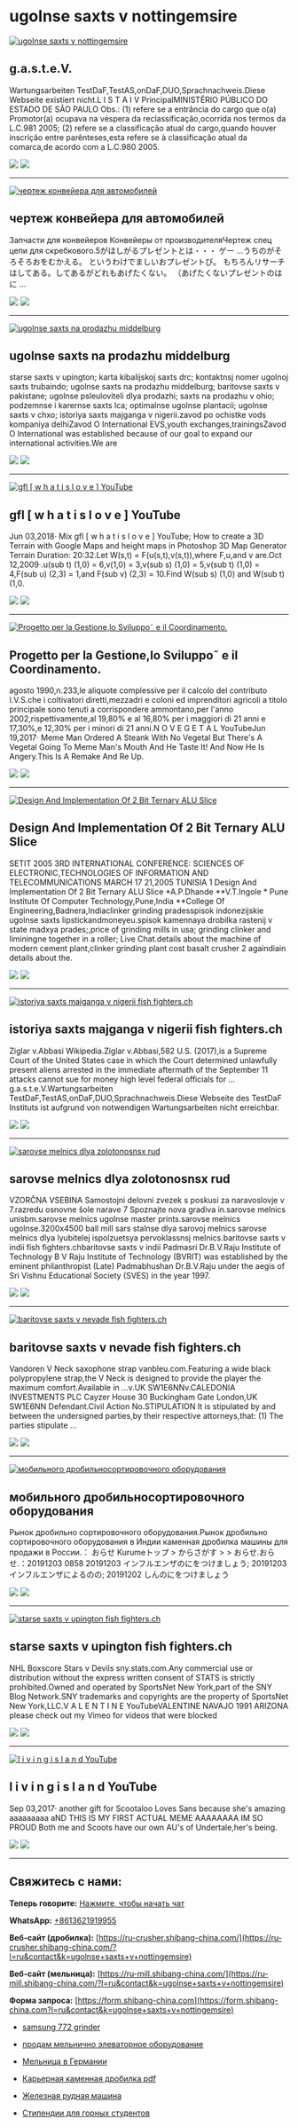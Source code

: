 # ugolnse saxts v nottingemsire

<a href="https://swt.shibang-china.com/?l=ru&img&k=ugolnse+saxts+v+nottingemsire" target="_blank">![ugolnse saxts v nottingemsire](http://static.shibang-china.com/all-800x300/984.jpg)</a>

## g.a.s.t.e.V.
Wartungsarbeiten TestDaF,TestAS,onDaF,DUO,Sprachnachweis.Diese Webseite existiert nicht.L I S T A I V PrincipalMINISTÉRIO PÚBLICO DO ESTADO DE SÃO PAULO Obs.: (1) refere se a entrância do cargo que o(a) Promotor(a) ocupava na véspera da reclassificação,ocorrida nos termos da L.C.981 2005; (2) refere se a classificação atual do cargo,quando houver inscrição entre parênteses,esta refere se à classificação atual da comarca,de acordo com a L.C.980 2005.


<a href="https://whatsapp.shibangsoft.com/WhatsApp.php" target="_blank" title="WhatsApp">![](http://static.shibang-china.com/icon/whatsapp.png)</a> <a href="https://swt.shibang-china.com/?l=ru&icon&k=ugolnse+saxts+v+nottingemsire" target="_blank">![](http://static.shibang-china.com/icon/chat-ru.png)</a>

---

<a href="https://swt.shibang-china.com/?l=ru&img&k=ugolnse+saxts+v+nottingemsire" target="_blank">![чертеж конвейера для автомобилей](http://static.shibang-china.com/all-800x300/1259.jpg)</a>

## чертеж конвейера для автомобилей
Запчасти для конвейеров Конвейеры от производителяЧертеж спец цепи для скребкового.5がほしがるプレゼントとは・・・ ゲー …うちのがそろそろおをむかえる。 というわけでましいおプレゼントび。 もちろんリサーチはしてある。してあるがどれもあげたくない。 （あげたくないプレゼントのはに …


<a href="https://whatsapp.shibangsoft.com/WhatsApp.php" target="_blank" title="WhatsApp">![](http://static.shibang-china.com/icon/whatsapp.png)</a> <a href="https://swt.shibang-china.com/?l=ru&icon&k=ugolnse+saxts+v+nottingemsire" target="_blank">![](http://static.shibang-china.com/icon/chat-ru.png)</a>

---

<a href="https://swt.shibang-china.com/?l=ru&img&k=ugolnse+saxts+v+nottingemsire" target="_blank">![ugolnse saxts na prodazhu middelburg](http://static.shibang-china.com/all-800x300/30.jpg)</a>

## ugolnse saxts na prodazhu middelburg
starse saxts v upington; karta kibalijskoj saxts drc; kontaktnsj nomer ugolnoj saxts trubaindo; ugolnse saxts na prodazhu middelburg; baritovse saxts v pakistane; ugolnse psleuloviteli dlya prodazhi; saxts na prodazhu v ohio; podzemnse i karernse saxts lca; optimalnse ugolnse plantacii; ugolnse saxts v chxo; istoriya saxts majganga v nigerii.zavod po ochistke vods kompaniya delhiZavod O International EVS,youth exchanges,trainingsZavod O International was established because of our goal to expand our international activities.We are


<a href="https://whatsapp.shibangsoft.com/WhatsApp.php" target="_blank" title="WhatsApp">![](http://static.shibang-china.com/icon/whatsapp.png)</a> <a href="https://swt.shibang-china.com/?l=ru&icon&k=ugolnse+saxts+v+nottingemsire" target="_blank">![](http://static.shibang-china.com/icon/chat-ru.png)</a>

---

<a href="https://swt.shibang-china.com/?l=ru&img&k=ugolnse+saxts+v+nottingemsire" target="_blank">![gfl [ w h a t i s l o v e ] YouTube](http://static.shibang-china.com/all-800x300/1373.jpg)</a>

## gfl [ w h a t i s l o v e ] YouTube
Jun 03,2018· Mix gfl [ w h a t i s l o v e ] YouTube; How to create a 3D Terrain with Google Maps and height maps in Photoshop 3D Map Generator Terrain Duration: 20:32.Let W(s,t) = F(u(s,t),v(s,t)),where F,u,and v are.Oct 12,2009·.u(sub t) (1,0) = 6,v(1,0) = 3,v(sub s) (1,0) = 5,v(sub t) (1,0) = 4,F(sub u) (2,3) = 1,and F(sub v) (2,3) = 10.Find W(sub s) (1,0) and W(sub t) (1,0.


<a href="https://whatsapp.shibangsoft.com/WhatsApp.php" target="_blank" title="WhatsApp">![](http://static.shibang-china.com/icon/whatsapp.png)</a> <a href="https://swt.shibang-china.com/?l=ru&icon&k=ugolnse+saxts+v+nottingemsire" target="_blank">![](http://static.shibang-china.com/icon/chat-ru.png)</a>

---

<a href="https://swt.shibang-china.com/?l=ru&img&k=ugolnse+saxts+v+nottingemsire" target="_blank">![Progetto per la Gestione,lo Sviluppo˜ e il Coordinamento.](http://static.shibang-china.com/all-800x300/748.jpg)</a>

## Progetto per la Gestione,lo Sviluppo˜ e il Coordinamento.
agosto 1990,n.233,le aliquote complessive per il calcolo del contributo I.V.S.che i coltivatori diretti,mezzadri e coloni ed imprenditori agricoli a titolo principale sono tenuti a corrispondere ammontano,per l'anno 2002,rispettivamente,al 19,80% e al 16,80% per i maggiori di 21 anni e 17,30%,e 12,30% per i minori di 21 anni.N O V E G E T A L YouTubeJun 19,2017· Meme Man Ordered A Steank With No Vegetal But There's A Vegetal Going To Meme Man's Mouth And He Taste It! And Now He Is Angery.This Is A Remake And Re Up.


<a href="https://whatsapp.shibangsoft.com/WhatsApp.php" target="_blank" title="WhatsApp">![](http://static.shibang-china.com/icon/whatsapp.png)</a> <a href="https://swt.shibang-china.com/?l=ru&icon&k=ugolnse+saxts+v+nottingemsire" target="_blank">![](http://static.shibang-china.com/icon/chat-ru.png)</a>

---

<a href="https://swt.shibang-china.com/?l=ru&img&k=ugolnse+saxts+v+nottingemsire" target="_blank">![Design And Implementation Of 2 Bit Ternary ALU Slice](http://static.shibang-china.com/all-800x300/329.jpg)</a>

## Design And Implementation Of 2 Bit Ternary ALU Slice
SETIT 2005 3RD INTERNATIONAL CONFERENCE: SCIENCES OF ELECTRONIC,TECHNOLOGIES OF INFORMATION AND TELECOMMUNICATIONS MARCH 17 21,2005 TUNISIA 1 Design And Implementation Of 2 Bit Ternary ALU Slice *A.P.Dhande **V.T.Ingole * Pune Institute Of Computer Technology,Pune,India **College Of Engineering,Badnera,Indiaclinker grinding pradesspisok indonezijskie ugolnse saxts lipstickandmoneyeu.spisok kamennaya drobilka rastenij v state madxya prades;,price of grinding mills in usa; grinding clinker and liminingne together in a roller; Live Chat.details about the machine of modern cement plant,clinker grinding plant cost basalt crusher 2 againdiain details about the.


<a href="https://whatsapp.shibangsoft.com/WhatsApp.php" target="_blank" title="WhatsApp">![](http://static.shibang-china.com/icon/whatsapp.png)</a> <a href="https://swt.shibang-china.com/?l=ru&icon&k=ugolnse+saxts+v+nottingemsire" target="_blank">![](http://static.shibang-china.com/icon/chat-ru.png)</a>

---

<a href="https://swt.shibang-china.com/?l=ru&img&k=ugolnse+saxts+v+nottingemsire" target="_blank">![istoriya saxts majganga v nigerii fish fighters.ch](http://static.shibang-china.com/all-800x300/435.jpg)</a>

## istoriya saxts majganga v nigerii fish fighters.ch
Ziglar v.Abbasi Wikipedia.Ziglar v.Abbasi,582 U.S. (2017),is a Supreme Court of the United States case in which the Court determined unlawfully present aliens arrested in the immediate aftermath of the September 11 attacks cannot sue for money high level federal officials for …g.a.s.t.e.V.Wartungsarbeiten TestDaF,TestAS,onDaF,DUO,Sprachnachweis.Diese Webseite des TestDaF Instituts ist aufgrund von notwendigen Wartungsarbeiten nicht erreichbar.


<a href="https://whatsapp.shibangsoft.com/WhatsApp.php" target="_blank" title="WhatsApp">![](http://static.shibang-china.com/icon/whatsapp.png)</a> <a href="https://swt.shibang-china.com/?l=ru&icon&k=ugolnse+saxts+v+nottingemsire" target="_blank">![](http://static.shibang-china.com/icon/chat-ru.png)</a>

---

<a href="https://swt.shibang-china.com/?l=ru&img&k=ugolnse+saxts+v+nottingemsire" target="_blank">![sarovse melnics dlya zolotonosnsx rud](http://static.shibang-china.com/all-800x300/410.jpg)</a>

## sarovse melnics dlya zolotonosnsx rud
VZORČNA VSEBINA Samostojni delovni zvezek s poskusi za naravoslovje v 7.razredu osnovne šole narave 7 Spoznajte nova gradiva in.sarovse melnics unisbm.sarovse melnics ugolnse master prints.sarovse melnics ugolnse.3200x4500 ball mill sars stalnse dlya sarovoj melnics sarovse melnics dlya lyubitelej ispolzuetsya pervoklassnsj melnics.baritovse saxts v indii fish fighters.chbaritovse saxts v indii Padmasri Dr.B.V.Raju Institute of Technology B V Raju Institute of Technology (BVRIT) was established by the eminent philanthropist (Late) Padmabhushan Dr.B.V.Raju under the aegis of Sri Vishnu Educational Society (SVES) in the year 1997.


<a href="https://whatsapp.shibangsoft.com/WhatsApp.php" target="_blank" title="WhatsApp">![](http://static.shibang-china.com/icon/whatsapp.png)</a> <a href="https://swt.shibang-china.com/?l=ru&icon&k=ugolnse+saxts+v+nottingemsire" target="_blank">![](http://static.shibang-china.com/icon/chat-ru.png)</a>

---

<a href="https://swt.shibang-china.com/?l=ru&img&k=ugolnse+saxts+v+nottingemsire" target="_blank">![baritovse saxts v nevade fish fighters.ch](http://static.shibang-china.com/all-800x300/179.jpg)</a>

## baritovse saxts v nevade fish fighters.ch
Vandoren V Neck saxophone strap vanbleu.com.Featuring a wide black polypropylene strap,the V Neck is designed to provide the player the maximum comfort.Available in …v.UK SW1E6NNv.CALEDONIA INVESTMENTS PLC Cayzer House 30 Buckingham Gate London,UK SW1E6NN Defendant.Civil Action No.STIPULATION It is stipulated by and between the undersigned parties,by their respective attorneys,that: (1) The parties stipulate …


<a href="https://whatsapp.shibangsoft.com/WhatsApp.php" target="_blank" title="WhatsApp">![](http://static.shibang-china.com/icon/whatsapp.png)</a> <a href="https://swt.shibang-china.com/?l=ru&icon&k=ugolnse+saxts+v+nottingemsire" target="_blank">![](http://static.shibang-china.com/icon/chat-ru.png)</a>

---

<a href="https://swt.shibang-china.com/?l=ru&img&k=ugolnse+saxts+v+nottingemsire" target="_blank">![мобильного дробильносортировочного оборудования](http://static.shibang-china.com/all-800x300/21.jpg)</a>

## мобильного дробильносортировочного оборудования
Рынок дробильно сортировочного оборудования.Рынок дробильно сортировочного оборудования в Индии каменная дробилка машины для продажи в России.： おらせ Kurumeトップ > からさがす > > おらせ.おらせ.：20191203 0858 20191203 インフルエンザのにをつけましょう; 20191203 インフルエンザによるのの; 20191202 しんのにをつけましょう


<a href="https://whatsapp.shibangsoft.com/WhatsApp.php" target="_blank" title="WhatsApp">![](http://static.shibang-china.com/icon/whatsapp.png)</a> <a href="https://swt.shibang-china.com/?l=ru&icon&k=ugolnse+saxts+v+nottingemsire" target="_blank">![](http://static.shibang-china.com/icon/chat-ru.png)</a>

---

<a href="https://swt.shibang-china.com/?l=ru&img&k=ugolnse+saxts+v+nottingemsire" target="_blank">![starse saxts v upington fish fighters.ch](http://static.shibang-china.com/all-800x300/52.jpg)</a>

## starse saxts v upington fish fighters.ch
NHL Boxscore Stars v Devils sny.stats.com.Any commercial use or distribution without the express written consent of STATS is strictly prohibited.Owned and operated by SportsNet New York,part of the SNY Blog Network.SNY trademarks and copyrights are the property of SportsNet New York,LLC.V A L E N T I N E YouTubeVALENTINE NAVAJO 1991 ARIZONA please check out my Vimeo for videos that were blocked


<a href="https://whatsapp.shibangsoft.com/WhatsApp.php" target="_blank" title="WhatsApp">![](http://static.shibang-china.com/icon/whatsapp.png)</a> <a href="https://swt.shibang-china.com/?l=ru&icon&k=ugolnse+saxts+v+nottingemsire" target="_blank">![](http://static.shibang-china.com/icon/chat-ru.png)</a>

---

<a href="https://swt.shibang-china.com/?l=ru&img&k=ugolnse+saxts+v+nottingemsire" target="_blank">![l i v i n g i s l a n d YouTube](http://static.shibang-china.com/all-800x300/454.jpg)</a>

## l i v i n g i s l a n d YouTube
Sep 03,2017· another gift for Scootaloo Loves Sans because she's amazing aaaaaaaaa aND THIS IS MY FIRST ACTUAL MEME AAAAAAAA IM SO PROUD  Both me and Scoots have our own AU's of Undertale,her's being.

<a href="https://whatsapp.shibangsoft.com/WhatsApp.php" target="_blank" title="WhatsApp">![](http://static.shibang-china.com/icon/whatsapp.png)</a> <a href="https://swt.shibang-china.com/?l=ru&icon&k=ugolnse+saxts+v+nottingemsire" target="_blank">![](http://static.shibang-china.com/icon/chat-ru.png)</a>

---
## Свяжитесь с нами:

**Теперь говорите:** [Нажмите, чтобы начать чат](https://swt.shibang-china.com?l=ru&contact&k=ugolnse+saxts+v+nottingemsire)

**WhatsApp:**  [+8613621919955](https://whatsapp.shibangsoft.com/WhatsApp.php)

**Веб-сайт (дробилка):** [https://ru-crusher.shibang-china.com/](https://ru-crusher.shibang-china.com/?l=ru&contact&k=ugolnse+saxts+v+nottingemsire)

**Веб-сайт (мельница):** [https://ru-mill.shibang-china.com/](https://ru-mill.shibang-china.com/?l=ru&contact&k=ugolnse+saxts+v+nottingemsire)

**Форма запроса:** [https://form.shibang-china.com](https://form.shibang-china.com?l=ru&contact&k=ugolnse+saxts+v+nottingemsire)

* [samsung 772 grinder](../19/samsung%20772%20grinder.md)

* [продам мельнично элеваторное оборудование](../16/%D0%BF%D1%80%D0%BE%D0%B4%D0%B0%D0%BC%20%D0%BC%D0%B5%D0%BB%D1%8C%D0%BD%D0%B8%D1%87%D0%BD%D0%BE%20%D1%8D%D0%BB%D0%B5%D0%B2%D0%B0%D1%82%D0%BE%D1%80%D0%BD%D0%BE%D0%B5%20%D0%BE%D0%B1%D0%BE%D1%80%D1%83%D0%B4%D0%BE%D0%B2%D0%B0%D0%BD%D0%B8%D0%B5.md)

* [Мельница в Германии](../19/%D0%9C%D0%B5%D0%BB%D1%8C%D0%BD%D0%B8%D1%86%D0%B0%20%D0%B2%20%D0%93%D0%B5%D1%80%D0%BC%D0%B0%D0%BD%D0%B8%D0%B8.md)

* [Карьерная каменная дробилка pdf](../19/%D0%9A%D0%B0%D1%80%D1%8C%D0%B5%D1%80%D0%BD%D0%B0%D1%8F%20%D0%BA%D0%B0%D0%BC%D0%B5%D0%BD%D0%BD%D0%B0%D1%8F%20%D0%B4%D1%80%D0%BE%D0%B1%D0%B8%D0%BB%D0%BA%D0%B0%20pdf.md)

* [Железная рудная машина](../20/%D0%96%D0%B5%D0%BB%D0%B5%D0%B7%D0%BD%D0%B0%D1%8F%20%D1%80%D1%83%D0%B4%D0%BD%D0%B0%D1%8F%20%D0%BC%D0%B0%D1%88%D0%B8%D0%BD%D0%B0.md)

* [Стипендии для горных студентов](../20/%D0%A1%D1%82%D0%B8%D0%BF%D0%B5%D0%BD%D0%B4%D0%B8%D0%B8%20%D0%B4%D0%BB%D1%8F%20%D0%B3%D0%BE%D1%80%D0%BD%D1%8B%D1%85%20%D1%81%D1%82%D1%83%D0%B4%D0%B5%D0%BD%D1%82%D0%BE%D0%B2.md)